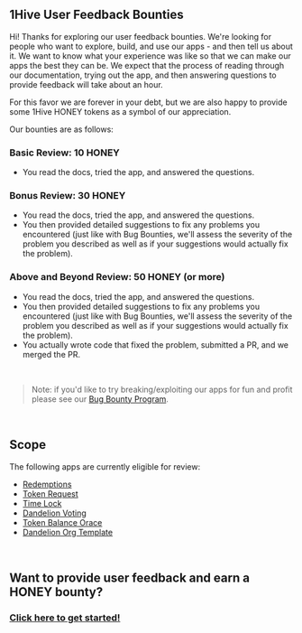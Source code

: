 ## 1Hive User Feedback Bounties

Hi! Thanks for exploring our user feedback bounties. We're looking for people who want to explore, build, and use our apps - and then tell us about it. We want to know what your experience was like so that we can make our apps the best they can be. We expect that the process of reading through our documentation, trying out the app, and then answering questions to provide feedback will take about an hour.

For this favor we are forever in your debt, but we are also happy to provide some 1Hive HONEY tokens as a symbol of our appreciation.

Our bounties are as follows:

### Basic Review: 10 HONEY

- You read the docs, tried the app, and answered the questions.

### Bonus Review: 30 HONEY

- You read the docs, tried the app, and answered the questions.
- You then provided detailed suggestions to fix any problems you encountered (just like with Bug Bounties, we'll assess the severity of the problem you described as well as if your suggestions would actually fix the problem).

### Above and Beyond Review: 50 HONEY (or more)

- You read the docs, tried the app, and answered the questions.
- You then provided detailed suggestions to fix any problems you encountered (just like with Bug Bounties, we'll assess the severity of the problem you described as well as if your suggestions would actually fix the problem).
- You actually wrote code that fixed the problem, submitted a PR, and we merged the PR.

<br />

> Note: if you'd like to try breaking/exploiting our apps for fun and profit please see our [Bug Bounty Program](https://1hive.org/contribute/bug-bounty).

<br />

## Scope

The following apps are currently eligible for review:
- [Redemptions](https://github.com/1Hive/redemptions-app/)
- [Token Request](https://github.com/1Hive/token-request-app)
- [Time Lock](https://github.com/1Hive/time-lock-app)
- [Dandelion Voting](https://github.com/1Hive/dandelion-voting-app)
- [Token Balance Orace](https://github.com/1Hive/token-oracle)
- [Dandelion Org Template](https://github.com/1Hive/dandelion-org)

<br />

## Want to provide user feedback and earn a HONEY bounty?

### [Click here to get started!](https://github.com/1Hive/user-feedback-bounties.md/issues/new)

<br />
